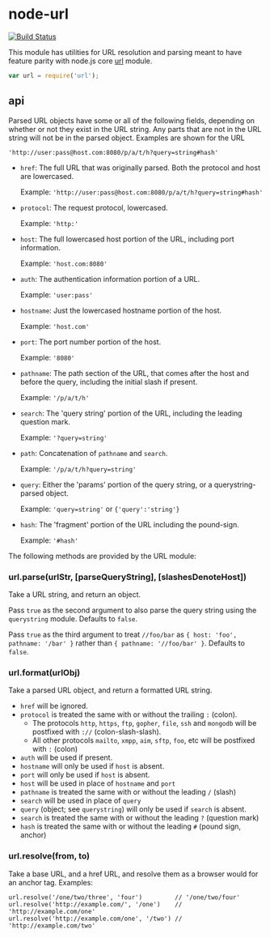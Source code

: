 # node-url

[![Build Status](https://travis-ci.org/defunctzombie/node-url.svg?branch=master)](https://travis-ci.org/defunctzombie/node-url)

This module has utilities for URL resolution and parsing meant to have feature parity with node.js core [url](http://nodejs.org/api/url.html) module.

```js
var url = require('url');
```

## api

Parsed URL objects have some or all of the following fields, depending on
whether or not they exist in the URL string. Any parts that are not in the URL
string will not be in the parsed object. Examples are shown for the URL

`'http://user:pass@host.com:8080/p/a/t/h?query=string#hash'`

* `href`: The full URL that was originally parsed. Both the protocol and host are lowercased.

    Example: `'http://user:pass@host.com:8080/p/a/t/h?query=string#hash'`

* `protocol`: The request protocol, lowercased.

    Example: `'http:'`

* `host`: The full lowercased host portion of the URL, including port
  information.

    Example: `'host.com:8080'`

* `auth`: The authentication information portion of a URL.

    Example: `'user:pass'`

* `hostname`: Just the lowercased hostname portion of the host.

    Example: `'host.com'`

* `port`: The port number portion of the host.

    Example: `'8080'`

* `pathname`: The path section of the URL, that comes after the host and
  before the query, including the initial slash if present.

    Example: `'/p/a/t/h'`

* `search`: The 'query string' portion of the URL, including the leading
  question mark.

    Example: `'?query=string'`

* `path`: Concatenation of `pathname` and `search`.

    Example: `'/p/a/t/h?query=string'`

* `query`: Either the 'params' portion of the query string, or a
  querystring-parsed object.

    Example: `'query=string'` or `{'query':'string'}`

* `hash`: The 'fragment' portion of the URL including the pound-sign.

    Example: `'#hash'`

The following methods are provided by the URL module:

### url.parse(urlStr, [parseQueryString], [slashesDenoteHost])

Take a URL string, and return an object.

Pass `true` as the second argument to also parse
the query string using the `querystring` module.
Defaults to `false`.

Pass `true` as the third argument to treat `//foo/bar` as
`{ host: 'foo', pathname: '/bar' }` rather than
`{ pathname: '//foo/bar' }`. Defaults to `false`.

### url.format(urlObj)

Take a parsed URL object, and return a formatted URL string.

* `href` will be ignored.
* `protocol` is treated the same with or without the trailing `:` (colon).
  * The protocols `http`, `https`, `ftp`, `gopher`, `file`, `ssh` and `mongodb` will be
    postfixed with `://` (colon-slash-slash).
  * All other protocols `mailto`, `xmpp`, `aim`, `sftp`, `foo`, etc will
    be postfixed with `:` (colon)
* `auth` will be used if present.
* `hostname` will only be used if `host` is absent.
* `port` will only be used if `host` is absent.
* `host` will be used in place of `hostname` and `port`
* `pathname` is treated the same with or without the leading `/` (slash)
* `search` will be used in place of `query`
* `query` (object; see `querystring`) will only be used if `search` is absent.
* `search` is treated the same with or without the leading `?` (question mark)
* `hash` is treated the same with or without the leading `#` (pound sign, anchor)

### url.resolve(from, to)

Take a base URL, and a href URL, and resolve them as a browser would for
an anchor tag.  Examples:

    url.resolve('/one/two/three', 'four')         // '/one/two/four'
    url.resolve('http://example.com/', '/one')    // 'http://example.com/one'
    url.resolve('http://example.com/one', '/two') // 'http://example.com/two'
